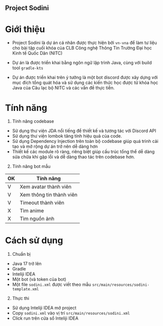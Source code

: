 ## Project Sodini

#  Giới thiệu 

- Project Sodini là dự án cá nhân được thực hiện bởi `vn-vna` để làm tư liệu cho
bài tập cuối khóa của CLB Công nghệ Thông Tin Trường Đại học Kinh tế Quốc Dân (NITC)

- Dự án là được triển khai bằng ngôn ngữ lập trình Java, cùng với build tool 
`gradle-kts`

- Dự án được triển khai trên ý tưởng là một bot discord được xây dựng với mục đích tổng quát 
hóa và sử dụng các kiến thức học được từ khóa học Java của Câu lạc bộ NITC và 
các vấn đề thực tiễn.

# Tính năng

1. Tính năng codebase

  - Sử dụng thư viện JDA nổi tiếng để thiết kế và tương tác với Discord API
  - Sử dụng thư viện lombok tăng tính hiệu quả của code. 
  - Sử dụng Dependency Injection trên toàn bộ codebase giúp quá trình cải tạo và
    mở rộng dự án trở nên dễ dàng hơn
  - Thiết kế các module rõ ràng, riêng biệt giúp cấu trúc tổng thể dễ dàng sửa 
    chữa khi gặp lỗi và dễ dàng thao tác trên codebase hơn.

2. Tính năng bot mẫu

|OK|Tính năng|
|---|---|
|V|Xem avatar thành viên|
|V|Xem thông tin thành viên|
|V|Timeout thành viên|
|X|Tìm anime|
|X|Tìm nguồn ảnh|

# Cách sử dụng

1. Chuẩn bị
  - Java 17 trở lên
  - Gradle
  - Inteliji IDEA
  - Một bot (và token của bot)
  - Một file `sodini.xml` được viết theo mẫu `src/main/resources/sodini-template.xml`

2. Thực thi
  - Sử dụng Inteliji IDEA mở project
  - Copy `sodini.xml` vào vị trí `src/main/resources/sodini.xml`
  - Click run trên cửa sổ Inteliji IDEA
